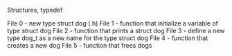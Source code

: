 Structures, typedef

File 0 - new type struct dog (.h)
File 1 - function that initialize a variable of type struct dog
File 2 - function that prints a struct dog
File 3 - define a new type dog_t as a new name for the type struct dog
File 4 - function that creates a new dog
File 5 - function that frees dogs